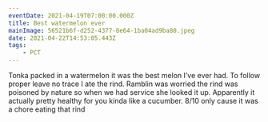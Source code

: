 ```yaml
---
eventDate: 2021-04-19T07:00:00.000Z
title: Best watermelon ever
mainImage: 56521b6f-d252-4377-8e64-1ba04ad9ba80.jpeg
date: 2021-04-22T14:53:05.443Z
tags: 
    - PCT
---
```

Tonka packed in a watermelon it was the best melon I’ve ever had. To follow proper leave no trace   I ate the rind. Ramblin was worried the rind was poisoned by nature so when we had service she looked it up. Apparently it actually pretty healthy for you kinda like a cucumber. 8/10 only cause it was a chore eating that rind